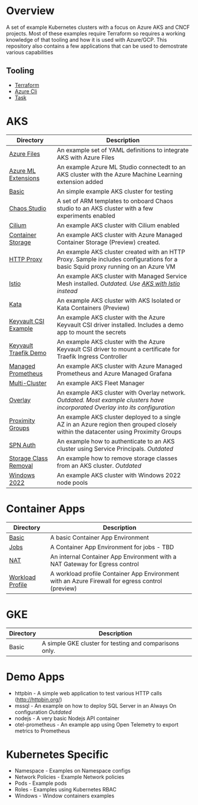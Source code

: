 # Overview

A set of example Kubernetes clusters with a focus on Azure AKS and CNCF projects.  Most of these examples require Terraform so requires a working knowledge of that tooling and how it is used with Azure/GCP. This repository also contains a few applications that can be used to demostrate various capabilities 

## Tooling
* [Terraform](https://developer.hashicorp.com/terraform/downloads)
* [Azure Cli](https://learn.microsoft.com/en-us/cli/azure/install-azure-cli)
* [Task](https://taskfile.dev/installation/)

# AKS
| Directory | Description |
|--------------- | --------------- |
| [Azure Files](/aks/azure-files/) | An example set of YAML definitions to integrate AKS with Azure Files |
| [Azure ML Extensions](/aks/azureml-extension/) | An example Azure ML Studio connectedt to an AKS cluster with the Azure Machine Learning extension added |
| [Basic](/aks/basic/) | An simple example AKS cluster for testing |
| [Chaos Studio](/aks/chaos-studio/) | A set of ARM templates to onboard Chaos studio to an AKS cluster with a few experiments enabled  |
| [Cilium](./aks/cilium/) | An example AKS cluster with Cilium enabled|
| [Container Storage](./aks/container-storage/) | An example AKS cluster with Azure Managed Container Storage (Preview) created. |
| [HTTP Proxy](./aks/http-proxy/) | An example AKS cluster created with an HTTP Proxy.  Sample includes configurations for a basic Squid proxy running on an Azure VM |
| [Istio](./aks/istio/) | An example AKS cluster with Managed Service Mesh installed. _Outdated. Use [AKS with Istio](https://github.com/briandenicola/aks-with-istio) instead_|
| [Kata](./aks/kata/) |An example AKS cluster with AKS Isolated or Kata Containers (Preview) |
| [Keyvault CSI Example](./aks/keyvault-csi-example/) | An example AKS cluster with the Azure Keyvault CSI driver installed. Includes a demo app to mount the secrets |
| [Keyvault Traefik Demo](./aks//keyvault-csi-traefik-demo/) | An example AKS cluster with the Azure Keyvault CSI driver to mount a certificate for Traefik Ingress Controller |
| [Managed Prometheus](./aks/managed-prometheus/)| An example AKS cluster with Azure Managed Prometheus and Azure Managed Grafana |
| [Multi-Cluster](./aks/multi-cluster/) | An example AKS Fleet Manager |
| [Overlay](./aks/overlay/) | An example AKS cluster with Overlay network. _Outdated. Most example clusters have incorporated Overlay into its configuration_ |
| [Proximity Groups](./aks/proximity-groups/)| An example AKS cluster deployed to a single AZ in an Azure region then grouped closely within the datacenter using Proximity Groups |
| [SPN Auth](./aks/spn-auth-example) | An example how to authenticate to an AKS cluster using Service Principals. _Outdated_ |
| [Storage Class Removal](./aks/storageclass-removal/) | An example how to remove storage classes from an AKS cluster. _Outdated_ |
| [Windows 2022](./aks/windows2022/) | An example AKS cluster with Windows 2022 node pools |

# Container Apps
| Directory | Description |
|--------------- | --------------- |
| [Basic](./container-apps/basic/) | A basic Container App Environment |
| [Jobs](./container-apps/jobs) | A Container App Environment for jobs - TBD |
| [NAT](./container-apps/nat) | An internal Container App Environment with a NAT Gateway for Egress control |
| [Workload Profile](./container-apps/) | A workload profile Container App Environment with an Azure Firewall for egress control (preview) |

# GKE
| Directory | Description |
|--------------- | --------------- |
| Basic | A simple GKE cluster for testing and comparisons only. |

# Demo Apps
* httpbin - A simple web application to test various HTTP calls (http://httpbin.org/)
* mssql - An example on how to deploy SQL Server in an Always On configuration _Outdated_
* nodejs - A very basic Nodejs API container
* otel-prometheus - An example app using Open Telemetry to export metrics to Prometheus 

# Kubernetes Specific 
* Namespace - Examples on Namespace configs
* Network Policies - Example Network policies 
* Pods - Example pods
* Roles - Examples using Kubernetes RBAC
* Windows - Window containers examples
